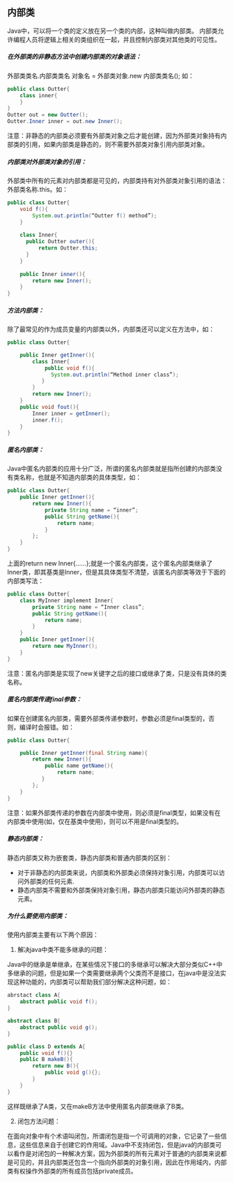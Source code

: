 ## 内部类

Java中，可以将一个类的定义放在另一个类的内部，这种叫做内部类。
内部类允许编程人员将逻辑上相关的类组织在一起，并且控制内部类对其他类的可见性。

##### 在外部类的非静态方法中创建内部类的对象语法：

外部类类名.内部类类名 对象名 = 外部类对象.new 内部类类名();
如：
``` java
public class Outter{  
    class inner{  
	}  
}  
Outter out = new Outter();  
Outter.Inner inner = out.new Inner();  
```

注意：非静态的内部类必须要有外部类对象之后才能创建，因为外部类对象持有内部类的引用，如果内部类是静态的，则不需要外部类对象引用内部类对象。

##### 内部类对外部类对象的引用：

外部类中所有的元素对内部类都是可见的，内部类持有对外部类对象引用的语法：外部类名称.this。如：
``` java
public class Outter{  
    void f(){  
    	System.out.println(“Outter f() method”);  
    }  
  
    class Inner{  
      public Outter outer(){  
          return Outter.this;  
      }  
	}  
  
    public Inner inner(){  
        return new Inner();  
	}  
}  
```
##### 方法内部类：

除了最常见的作为成员变量的内部类以外，内部类还可以定义在方法中，如：
``` java
public class Outter{  

    public Inner getInner(){  
        class Inner{  
            public void f(){  
    		  System.out.println(“Method inner class”);  
		   }  
   		}  
		return new Inner();  
	}  
    public void fout(){  
        Inner inner = getInner();  
        inner.f();  
    }  
}  
```
##### 匿名内部类：

Java中匿名内部类的应用十分广泛，所谓的匿名内部类就是指所创建的内部类没有类名称，也就是不知道内部类的具体类型，如：
``` java
public class Outter{  
    public Inner getInner(){  
        return new Inner(){  
            private String name = “inner”;  
            public String getName(){  
                return name;  
            }  
	    };  
	}  
}  
```
上面的return new Inner{……};就是一个匿名内部类，这个匿名内部类继承了Inner类，即其基类是Inner，但是其具体类型不清楚，该匿名内部类等效于下面的内部类写法：
``` java
public class Outter{  
    class MyInner implement Inner{  
        private String name = “Inner class”;  
        public String getName(){  
            return name;  
		}  
	}  
    public Inner getInner(){  
        return new MyInner();  
    }  
}  
```
注意：匿名内部类是实现了new关键字之后的接口或继承了类，只是没有具体的类名称。

##### 匿名内部类传递final参数：

如果在创建匿名内部类，需要外部类传递参数时，参数必须是final类型的，否则，编译时会报错。如：
``` java
public class Outter{  

    public Inner getInner(final String name){  
        return new Inner(){  
            public name getName(){  
                return name;  
		   }  
	    };  
	}  
}  
```
注意：如果外部类传递的参数在内部类中使用，则必须是final类型，如果没有在内部类中使用(如，仅在基类中使用)，则可以不用是final类型的。

##### 静态内部类：

静态内部类又称为嵌套类，静态内部类和普通内部类的区别：

* 对于非静态的内部类来说，内部类和外部类必须保持对象引用，内部类可以访问外部类的任何元素.
* 静态内部类不需要和外部类保持对象引用，静态内部类只能访问外部类的静态元素。

##### 为什么要使用内部类：

使用内部类主要有以下两个原因：

1. 解决java中类不能多继承的问题：

Java中的继承是单继承，在某些情况下接口的多继承可以解决大部分类似C++中多继承的问题，但是如果一个类需要继承两个父类而不是接口，在java中是没法实现这种功能的，内部类可以帮助我们部分解决这种问题，如：
``` java
abrstact class A{  
    abstract public void f();  
}  

abstract class B{  
	abstract public void g();  
}  

public class D extends A{  
    public void f(){}  
    public B makeB(){  
        return new B(){  
            public void g(){};  
		}  
	}  
}  
```
这样既继承了A类，又在makeB方法中使用匿名内部类继承了B类。

2. 闭包方法问题：

在面向对象中有个术语叫闭包，所谓闭包是指一个可调用的对象，它记录了一些信息，这些信息来自于创建它的作用域。Java中不支持闭包，但是java的内部类可以看作是对闭包的一种解决方案，因为外部类的所有元素对于普通的内部类来说都是可见的，并且内部类还包含一个指向外部类的对象引用，因此在作用域内，内部类有权操作外部类的所有成员包括private成员。